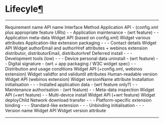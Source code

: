 Lifecyle[¶](#Lifecyle)
======================

  -------------------------------------- ---------------------------------------------- ----------- ----------------------------------------------------------------------------------------------------------
  Requirement name                       API name                                       Interface   Method
  Application API                        - (config.xml plus appropriate feature URIs)   -           -
  Application maintenance                - (wrt feature)                                -           -
  Application meta-data                  Widget API (based on config.xml)               Widget      various attributes
  Application-like extension packaging   -                                              -           -
  Contact details                        Widget API                                     Widget      authorEmail and authorHref attributes + webinos extension distributor, distributorEmail, distributorhref
  Deferred install                       -                                              -           -
  Development tools (low)                -                                              -           -
  Device personal data uninstall         - (wrt feature)                                -           -
  Digital signature                      - (wrt + app packaging / W3C widget spec)      -           -
  Distribution and usage conditions      Widget API (+config.xml, webinos extension)    Widget      validfor and validuntil attributes
  Human-readable version                 Widget API (webinos extension)                 Widget      versionName attribute
  Installation initialisation            -                                              -           -
  Installed application data             - (wrt feature only?)                          -           -
  Maintenance authorisation              - (wrt feature)                                -           -
  Meta-data inspection                   Widget API (+wrt feature)                      -           -
  Multi-device install                   Widget API (+wrt feature)                      Widget      deployChild
  Network download transfer              -                                              -           -
  Platform-specific extension binding    -                                              -           -
  Standard-like extension                -                                              -           -
  Unbinding initialisation               -                                              -           -
  Version name                           Widget API                                     Widget      version attribute
  -------------------------------------- ---------------------------------------------- ----------- ----------------------------------------------------------------------------------------------------------


